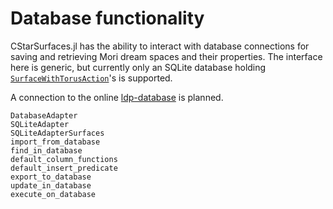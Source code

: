 # Database functionality

CStarSurfaces.jl has the ability to interact with database connections for
saving and retrieving Mori dream spaces and their properties. The interface here
is generic, but currently only an SQLite database holding
[`SurfaceWithTorusAction`](@ref)'s is supported.

A connection to the online
[ldp-database](https://www.math.uni-tuebingen.de/forschung/algebra/ldp-database/)
is planned.

```@docs
DatabaseAdapter
SQLiteAdapter
SQLiteAdapterSurfaces
import_from_database
find_in_database
default_column_functions
default_insert_predicate
export_to_database
update_in_database
execute_on_database
```
